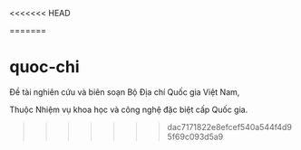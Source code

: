 <<<<<<< HEAD

=======
# quoc-chi
Đề tài nghiên cứu và biên soạn Bộ Địa chí Quốc gia Việt Nam,

Thuộc Nhiệm vụ khoa học và công nghệ đặc biệt cấp Quốc gia.
>>>>>>> dac7171822e8efcef540a544f4d95f69c093d5a9
